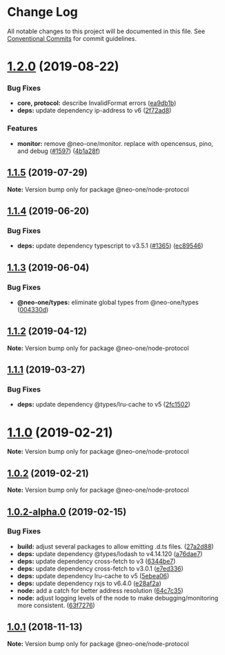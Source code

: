 # Change Log

All notable changes to this project will be documented in this file.
See [Conventional Commits](https://conventionalcommits.org) for commit guidelines.

# [1.2.0](https://github.com/neo-one-suite/neo-one/compare/@neo-one/node-protocol@1.1.5...@neo-one/node-protocol@1.2.0) (2019-08-22)


### Bug Fixes

* **core, protocol:** describe InvalidFormat errors ([ea9db1b](https://github.com/neo-one-suite/neo-one/commit/ea9db1b))
* **deps:** update dependency ip-address to v6 ([2f72ad8](https://github.com/neo-one-suite/neo-one/commit/2f72ad8))


### Features

* **monitor:** remove @neo-one/monitor. replace with opencensus, pino, and debug ([#1597](https://github.com/neo-one-suite/neo-one/issues/1597)) ([4b1a28f](https://github.com/neo-one-suite/neo-one/commit/4b1a28f))





## [1.1.5](https://github.com/neo-one-suite/neo-one/compare/@neo-one/node-protocol@1.1.4...@neo-one/node-protocol@1.1.5) (2019-07-29)

**Note:** Version bump only for package @neo-one/node-protocol





## [1.1.4](https://github.com/neo-one-suite/neo-one/compare/@neo-one/node-protocol@1.1.3...@neo-one/node-protocol@1.1.4) (2019-06-20)


### Bug Fixes

* **deps:** update dependency typescript to v3.5.1 ([#1365](https://github.com/neo-one-suite/neo-one/issues/1365)) ([ec89546](https://github.com/neo-one-suite/neo-one/commit/ec89546))





## [1.1.3](https://github.com/neo-one-suite/neo-one/compare/@neo-one/node-protocol@1.1.2...@neo-one/node-protocol@1.1.3) (2019-06-04)


### Bug Fixes

* **@neo-one/types:** eliminate global types from @neo-one/types ([004330d](https://github.com/neo-one-suite/neo-one/commit/004330d))





## [1.1.2](https://github.com/neo-one-suite/neo-one/compare/@neo-one/node-protocol@1.1.1...@neo-one/node-protocol@1.1.2) (2019-04-12)

**Note:** Version bump only for package @neo-one/node-protocol





## [1.1.1](https://github.com/neo-one-suite/neo-one/compare/@neo-one/node-protocol@1.1.0...@neo-one/node-protocol@1.1.1) (2019-03-27)


### Bug Fixes

* **deps:** update dependency @types/lru-cache to v5 ([2fc1502](https://github.com/neo-one-suite/neo-one/commit/2fc1502))





# [1.1.0](https://github.com/neo-one-suite/neo-one/compare/@neo-one/node-protocol@1.0.2...@neo-one/node-protocol@1.1.0) (2019-02-21)

**Note:** Version bump only for package @neo-one/node-protocol





## [1.0.2](https://github.com/neo-one-suite/neo-one/compare/@neo-one/node-protocol@1.0.2-alpha.0...@neo-one/node-protocol@1.0.2) (2019-02-21)

**Note:** Version bump only for package @neo-one/node-protocol





## [1.0.2-alpha.0](https://github.com/neo-one-suite/neo-one/compare/@neo-one/node-protocol@1.0.1...@neo-one/node-protocol@1.0.2-alpha.0) (2019-02-15)


### Bug Fixes

* **build:** adjust several packages to allow emitting .d.ts files. ([27a2d88](https://github.com/neo-one-suite/neo-one/commit/27a2d88))
* **deps:** update dependency @types/lodash to v4.14.120 ([a76dae7](https://github.com/neo-one-suite/neo-one/commit/a76dae7))
* **deps:** update dependency cross-fetch to v3 ([6344be7](https://github.com/neo-one-suite/neo-one/commit/6344be7))
* **deps:** update dependency cross-fetch to v3.0.1 ([e7ed336](https://github.com/neo-one-suite/neo-one/commit/e7ed336))
* **deps:** update dependency lru-cache to v5 ([5ebea06](https://github.com/neo-one-suite/neo-one/commit/5ebea06))
* **deps:** update dependency rxjs to v6.4.0 ([e28af2a](https://github.com/neo-one-suite/neo-one/commit/e28af2a))
* **node:** add a catch for better address resolution ([64c7c35](https://github.com/neo-one-suite/neo-one/commit/64c7c35))
* **node:** adjust logging levels of the node to make debugging/monitoring more consistent. ([63f7276](https://github.com/neo-one-suite/neo-one/commit/63f7276))





## [1.0.1](https://github.com/neo-one-suite/neo-one/compare/@neo-one/node-protocol@1.0.0...@neo-one/node-protocol@1.0.1) (2018-11-13)

**Note:** Version bump only for package @neo-one/node-protocol
